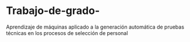 # Trabajo-de-grado-
Aprendizaje de máquinas aplicado a la generación automática de pruebas técnicas en los procesos de selección de personal
